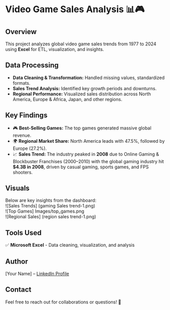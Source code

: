 # Video Game Sales Analysis 📊🎮  

## Overview  
This project analyzes global video game sales trends from 1977 to 2024 using **Excel** for ETL, visualization, and insights.  

## Data Processing  
- **Data Cleaning & Transformation:** Handled missing values, standardized formats.  
- **Sales Trend Analysis:** Identified key growth periods and downturns.  
- **Regional Performance:** Visualized sales distribution across North America, Europe & Africa, Japan, and other regions.  

## Key Findings  
- 🎮 **Best-Selling Games:** The top games generated massive global revenue.  
- 🌍 **Regional Market Share:** North America leads with 47.5%, followed by Europe (27.2%).  
- 📈 **Sales Trend:** The industry peaked in **2008** due to Online Gaming & Blockbuster Franchises (2000–2010) with the global gaming industry hit **$4.3B in 2008**, driven by casual gaming, sports games, and FPS shooters.  

## Visuals  
Below are key insights from the dashboard:  
![Sales Trends] (gaming Sales trend-1.png)  
![Top Games] Images/top_games.png  
![Regional Sales] (region sales trend-1.png)  

## Tools Used  
✅ **Microsoft Excel** - Data cleaning, visualization, and analysis  

## Author  
[Your Name] – [LinkedIn Profile](https://www.linkedin.com/in/yourprofile)  

## Contact  
Feel free to reach out for collaborations or questions! 🚀  
